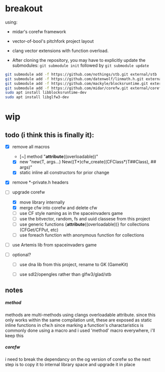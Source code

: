 # breakout 


using:
* midar's corefw framework
* vector-of-bool's pitchfork project layout
* clang vector extensions with function overload.

* After cloning the repository, you may have to explicitly update the submodules: `git submodule init` followed by `git submodule update`

```bash
git submodule add -f https://github.com/nothings/stb.git external/stb
git submodule add -f https://github.com/datenwolf/linmath.h.git external/linmath.h
git submodule add -f https://github.com/mackyle/blocksruntime.git external/blocksruntime
git submodule add -f https://github.com/midar/corefw.git external/corefw
sudo apt install libblocksruntime-dev
sudo apt install libglfw3-dev
```
# wip
## todo (i think this is finally it):


- [x] remove all macros
    - [~] method    "__attribute__((overloadable))"
    - [x] new       "new(T, args...) New((T*)cfw_create((CFClass*)T##Class), ## args)"
    - [x] static inline all constructors for prior change
- [x] remove *-private.h headers

- [ ] upgrade corefw
    - [x] move library internally
    - [x] merge cfw into corefw and delete cfw
    - [ ] use CF style naming as in the spaceinvaders game
    - [ ] use the bitvector, random, fs and uuid classese from this project
    - [ ] use generic functions {__attribute__((overloadable))} for collections (CFGet/CFPut, etc)
    - [ ] use foreach function with anonymous function for collections 

- [ ] use Artemis lib from spaceinvaders game

- [ ] optional?
    - [ ] use dna lib from this project, rename to GK (GameKit)
    - [ ] use sdl2/opengles  rather than glfw3/glad/stb


## notes

##### method
methods are multi-methods using clangs overloadable attribute. since this only works within the same compilation unit, these are exposed as static inline functions in cfw.h
since marking a function's charactaristics is commonly done using a macro and i used 'method' macro everywhere, i'll keep this

##### corefw
i need to break the dependancy on the og version of corefw so the next step is to copy it to internal library space and upgrade it in place
